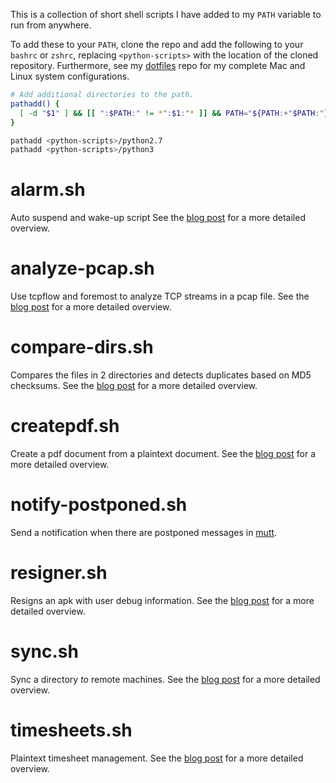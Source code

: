This is a collection of short shell scripts I have added to my
`PATH` variable to run from anywhere.

To add these to your `PATH`, clone the repo and add the following
to your `bashrc` or `zshrc`, replacing `<python-scripts>`
with the location of the cloned repository.
Furthermore, see my [dotfiles][dotfiles] repo for my
complete Mac and Linux system configurations.

```Bash
# Add additional directories to the path.
pathadd() {
  [ -d "$1" ] && [[ ":$PATH:" != *":$1:"* ]] && PATH="${PATH:+"$PATH:"}$1"
}

pathadd <python-scripts>/python2.7
pathadd <python-scripts>/python3
```

# alarm.sh
Auto suspend and wake-up script
See the [blog post][alarm] for a more detailed overview.

# analyze-pcap.sh
Use tcpflow and foremost to analyze TCP streams in a pcap file.
See the [blog post][pcap] for a more detailed overview.

# compare-dirs.sh
Compares the files in 2 directories and
detects duplicates based on MD5 checksums.
See the [blog post][comp] for a more detailed overview.

# createpdf.sh
Create a pdf document from a plaintext document.
See the [blog post][pdf] for a more detailed overview.

# notify-postponed.sh
Send a notification when there are postponed
messages in [mutt][mutt].

# resigner.sh
Resigns an apk with user debug information.
See the [blog post][resign] for a more detailed overview.

# sync.sh
Sync a directory *to* remote machines.
See the [blog post][sync] for a more detailed overview.

# timesheets.sh
Plaintext timesheet management.
See the [blog post][timesheet] for a more detailed overview.


[alarm]: http://bamos.github.io/2013/03/09/rtcwake/
[pcap]: http://bamos.github.io/2013/07/31/pcap-analysis/
[comp]: http://bamos.github.io/2013/03/11/compare-directories-bash/
[pdf]: http://bamos.github.io/2013/04/16/pdf-from-plaintext/
[resign]: http://bamos.github.io/2013/03/10/resigning-apk/
[sync]: http://bamos.github.io/2013/07/17/sync-to-servers-bash/
[timesheet]: http://bamos.github.io/2013/02/10/timesheets-with-bash-and-latex/

[mutt]: http://www.mutt.org/
[dotfiles]: https://github.com/bamos/dotfiles
